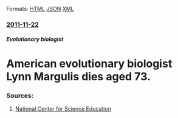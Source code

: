 
Formats: [HTML](/news/2011/11/22/american-evolutionary-biologist-lynn-margulis-dies-aged-73.html)  [JSON](/news/2011/11/22/american-evolutionary-biologist-lynn-margulis-dies-aged-73.json)  [XML](/news/2011/11/22/american-evolutionary-biologist-lynn-margulis-dies-aged-73.xml)  

### [2011-11-22](/news/2011/11/22/index.md)

##### Evolutionary biologist
# American evolutionary biologist Lynn Margulis dies aged 73. 




### Sources:

1. [National Center for Science Education](http://ncse.com/news/2011/11/lynn-margulis-dies-006966)
